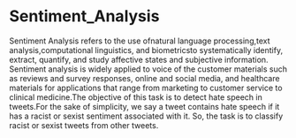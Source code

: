 # Sentiment_Analysis
Sentiment Analysis refers to the use ofnatural language processing,text analysis,computational linguistics, and biometricsto systematically identify, extract, quantify, and study affective states and subjective information. Sentiment analysis is widely applied to voice of the customer materials such as reviews and survey responses, online and social media, and healthcare materials for applications that range from marketing to customer service to clinical medicine.The objective of this task is to detect hate speech in tweets.For the sake of simplicity, we say a tweet contains hate speech if it has a racist or sexist sentiment associated with it. So, the task is to classify racist or sexist tweets from other tweets.
